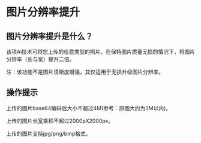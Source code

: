 # 图片分辨率提升

## 图片分辨率提升是什么？

该项Ai技术可将您上传的任意类型的照片，在保特图片质量无损的情况下，将图片分辨率（长与宽）提升二倍。

注：该功能不是图片清晰度增强，其仅适用于无损升级图片分辨率。

## 操作提示

上传的图片base64编码后大小不超过4M(参考：原图大约为3M以内)。

上传的图片长宽乘积不超过2000pX2000px。

上传的图片支持jpg/png/bmp格式。
